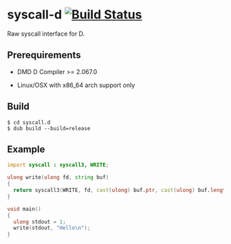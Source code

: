 # syscall-d [![Build Status](https://secure.travis-ci.org/kubo39/syscall-d.png?branch=master)](http://travis-ci.org/kubo39/syscall-d)

Raw syscall interface for D.

## Prerequirements

* DMD D Compiler >= 2.067.0

* Linux/OSX with x86_64 arch support only

## Build

```
$ cd syscall.d
$ dub build --build=release
```

## Example

```d
import syscall : syscall3, WRITE;

ulong write(ulong fd, string buf)
{
  return syscall3(WRITE, fd, cast(ulong) buf.ptr, cast(ulong) buf.length);
}

void main()
{
  ulong stdout = 1;
  write(stdout, "Hello\n");
}
```
